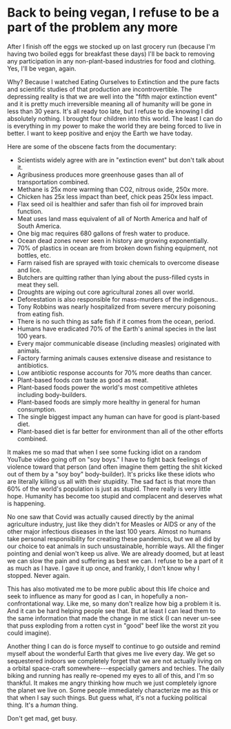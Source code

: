 # Back to being vegan, I refuse to be a part of the problem any more

After I finish off the eggs we stocked up on last grocery run (because I'm having two boiled eggs for breakfast these days) I'll be back to removing any participation in any non-plant-based industries for food and clothing. Yes, I'll be vegan, again.

Why? Because I watched Eating Ourselves to Extinction and the pure facts and scientific studies of that production are incontrovertible. The depressing reality is that we are well into the "fifth major extinction event" and it is pretty much irreversible meaning all of humanity will be gone in less than 30 years. It's all ready too late, but I refuse to die knowing I did absolutely nothing. I brought four children into this world. The least I can do is everything in my power to make the world they are being forced to live in better. I want to keep positive and enjoy the Earth we have today.

Here are some of the obscene facts from the documentary:

* Scientists widely agree with are in "extinction event" but don't talk about it.
* Agribusiness produces more greenhouse gases than all of transportation combined.
* Methane is 25x more warming than CO2, nitrous oxide, 250x more.
* Chicken has 25x less impact than beef, chick peas 250x less impact.
* Flax seed oil is healthier and safer than fish oil for improved brain function.
* Meat uses land mass equivalent of all of North America and half of South America.
* One big mac requires 680 gallons of fresh water to produce.
* Ocean dead zones never seen in history are growing exponentially.
* 70% of plastics in ocean are from broken down fishing equipment, not bottles, etc.
* Farm raised fish are sprayed with toxic chemicals to overcome disease and lice.
* Butchers are quitting rather than lying about the puss-filled cysts in meat they sell.
* Droughts are wiping out core agricultural zones all over world.
* Deforestation is also responsible for mass-murders of the indigenous..
* Tony Robbins was nearly hospitalized from severe mercury poisoning from eating fish.
* There is no such thing as safe fish if it comes from the ocean, period.
* Humans have eradicated 70% of the Earth's animal species in the last 100 years.
* Every major communicable disease (including measles) originated with animals.
* Factory farming animals causes extensive disease and resistance to antibiotics.
* Low antibiotic response accounts for 70% more deaths than cancer.
* Plant-based foods *can* taste as good as meat.
* Plant-based foods power the world's most competitive athletes including body-builders.
* Plant-based foods are simply more healthy in general for human consumption.
* The single biggest impact any human can have for good is plant-based diet.
* Plant-based diet is far better for environment than all of the other efforts combined.

It makes me so mad that when I see some fucking idiot on a random YouTube video going off on "soy boys." I have to fight back feelings of violence toward that person (and often imagine them getting the shit kicked out of them by a "soy boy" body-builder). It's pricks like these idiots who are literally killing us all with their stupidity. The sad fact is that more than 60% of the world's population is just as stupid. There really is very little hope. Humanity has become too stupid and complacent and deserves what is happening.

No one saw that Covid was actually caused directly by the animal agriculture industry, just like they didn't for Measles or AIDS or any of the other major infectious diseases in the last 100 years. Almost no humans take personal responsibility for creating these pandemics, but we all did by our choice to eat animals in such unsustainable, horrible ways. All the finger pointing and denial won't keep us alive. We are already doomed, but at least we can slow the pain and suffering as best we can. I refuse to be a part of it as much as I have. I gave it up once, and frankly, I don't know why I stopped. Never again.

This has also motivated me to be more public about this life choice and seek to influence as many for good as I can, in hopefully a non-confrontational way. Like me, so many don't realize how big a problem it is. And it can be hard helping people see that. But at least I can lead them to the same information that made the change in me stick (I can never un-see that puss exploding from a rotten cyst in "good" beef like the worst zit you could imagine).

Another thing I can do is force myself to continue to go outside and remind myself about the wonderful Earth that gives me live every day. We get so sequestered indoors we completely forget that we are not actually living on a orbital space-craft somewhere---especially gamers and techies. The daily biking and running has really re-opened my eyes to all of this, and I'm so thankful. It makes me angry thinking how much we just completely ignore the planet we live on. Some people immediately characterize me as this or that when I say such things. But guess what, it's not a fucking political thing. It's a *human* thing.

Don't get mad, get busy.
